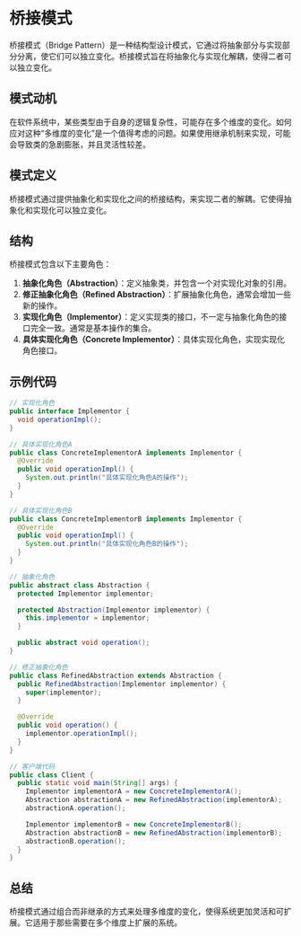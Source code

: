 # 桥接模式

桥接模式（Bridge Pattern）是一种结构型设计模式，它通过将抽象部分与实现部分分离，使它们可以独立变化。桥接模式旨在将抽象化与实现化解耦，使得二者可以独立变化。

## 模式动机

在软件系统中，某些类型由于自身的逻辑复杂性，可能存在多个维度的变化。如何应对这种“多维度的变化”是一个值得考虑的问题。如果使用继承机制来实现，可能会导致类的急剧膨胀，并且灵活性较差。

## 模式定义

桥接模式通过提供抽象化和实现化之间的桥接结构，来实现二者的解耦。它使得抽象化和实现化可以独立变化。

## 结构

桥接模式包含以下主要角色：
1. **抽象化角色（Abstraction）**：定义抽象类，并包含一个对实现化对象的引用。
2. **修正抽象化角色（Refined Abstraction）**：扩展抽象化角色，通常会增加一些新的操作。
3. **实现化角色（Implementor）**：定义实现类的接口，不一定与抽象化角色的接口完全一致。通常是基本操作的集合。
4. **具体实现化角色（Concrete Implementor）**：具体实现化角色，实现实现化角色接口。

## 示例代码

```java
// 实现化角色
public interface Implementor {
  void operationImpl();
}

// 具体实现化角色A
public class ConcreteImplementorA implements Implementor {
  @Override
  public void operationImpl() {
    System.out.println("具体实现化角色A的操作");
  }
}

// 具体实现化角色B
public class ConcreteImplementorB implements Implementor {
  @Override
  public void operationImpl() {
    System.out.println("具体实现化角色B的操作");
  }
}

// 抽象化角色
public abstract class Abstraction {
  protected Implementor implementor;

  protected Abstraction(Implementor implementor) {
    this.implementor = implementor;
  }

  public abstract void operation();
}

// 修正抽象化角色
public class RefinedAbstraction extends Abstraction {
  public RefinedAbstraction(Implementor implementor) {
    super(implementor);
  }

  @Override
  public void operation() {
    implementor.operationImpl();
  }
}

// 客户端代码
public class Client {
  public static void main(String[] args) {
    Implementor implementorA = new ConcreteImplementorA();
    Abstraction abstractionA = new RefinedAbstraction(implementorA);
    abstractionA.operation();

    Implementor implementorB = new ConcreteImplementorB();
    Abstraction abstractionB = new RefinedAbstraction(implementorB);
    abstractionB.operation();
  }
}
```

## 总结

桥接模式通过组合而非继承的方式来处理多维度的变化，使得系统更加灵活和可扩展。它适用于那些需要在多个维度上扩展的系统。
